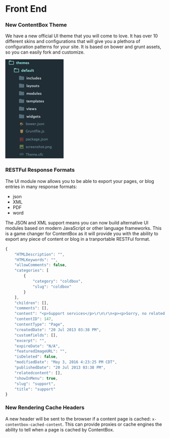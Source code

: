 # Front End

### New ContentBox Theme
We have a new official UI theme that you will come to love.  It has over 10 different skins and configurations that will give you a plethora of configuration patterns for your site.  It is based on bower and grunt assets, so you can easily fork and customize.

![](/images/themes_structure.png)


### RESTFul Response Formats
The UI module now allows you to be able to export your pages, or blog entries in many response formats:

* json
* XML
* PDF
* word

The JSON and XML support means you can now build alternative UI modules based on modern JavaScript or other language frameworks.  This is a game changer for ContentBox as it will provide you with the ability to export any piece of content or blog in a tranportable RESTFul format.

```js
{
    "HTMLDescription": "",
    "HTMLKeywords": "",
    "allowComments": false,
    "categories": [
        {
            "category": "coldbox",
            "slug": "coldbox"
        }
    ],
    "children": [],
    "comments": [],
    "content": "<p>Support services</p>\r\n\r\n<p><p>Sorry, no related content was found.</p></p>\r\n\r\n<p>Lorem ipsum dolor sit amet, consectetuer adipiscing elit. Ut odio. Nam sed est. Nam a risus et est iaculis adipiscing. Vestibulum ante ipsum primis in faucibus orci luctus et ultrices posuere cubilia Curae; Integer ut justo. In tincidunt viverra nisl. Donec dictum malesuada magna. Curabitur id nibh auctor tellus adipiscing pharetra. Fusce vel justo non orci semper feugiat. Cras eu leo at purus ultrices tristique.</p>\r\n\r\n<p>Duis autem vel eum iriure dolor in hendrerit in vulputate velit esse molestie consequat, vel illum dolore eu feugiat nulla facilisis at vero eros et accumsan et iusto odio dignissim qui blandit praesent luptatum zzril delenit augue duis dolore te feugait nulla facilisi. Lorem ipsum dolor sit amet, consectetuer adipiscing elit, sed diam nonummy nibh euismod tincidunt ut laoreet dolore magna aliquam erat volutpat.</p>\r\n\r\n<p>Lorem ipsum dolor sit amet, consectetuer adipiscing elit. Ut odio. Nam sed est. Nam a risus et est iaculis adipiscing. Vestibulum ante ipsum primis in faucibus orci luctus et ultrices posuere cubilia Curae; Integer ut justo. In tincidunt viverra nisl. Donec dictum malesuada magna. Curabitur id nibh auctor tellus adipiscing pharetra. Fusce vel justo non orci semper feugiat. Cras eu leo at purus ultrices tristique.</p>\r\n\r\n<p>Duis autem vel eum iriure dolor in hendrerit in vulputate velit esse molestie consequat, vel illum dolore eu feugiat nulla facilisis at vero eros et accumsan et iusto odio dignissim qui blandit praesent luptatum zzril delenit augue duis dolore te feugait nulla facilisi. Lorem ipsum dolor sit amet, consectetuer adipiscing elit, sed diam nonummy nibh euismod tincidunt ut laoreet dolore magna aliquam erat volutpat.</p>\r\n\r\n<p>&nbsp;</p>\r\n",
    "contentID": 147,
    "contentType": "Page",
    "createdDate": "20 Jul 2013 03:38 PM",
    "customfields": [],
    "excerpt": "",
    "expireDate": "N/A",
    "featuredImageURL": "",
    "isDeleted": false,
    "modifiedDate": "May 3, 2016 4:23:25 PM CDT",
    "publishedDate": "20 Jul 2013 03:38 PM",
    "relatedcontent": [],
    "showInMenu": true,
    "slug": "support",
    "title": "support"
}
```


### New Rendering Cache Headers
A new header will be sent to the browser if a content page is cached: `x-contentbox-cached-content`. This can provide proxies or cache engines the ability to tell when a page is cached by ContentBox.